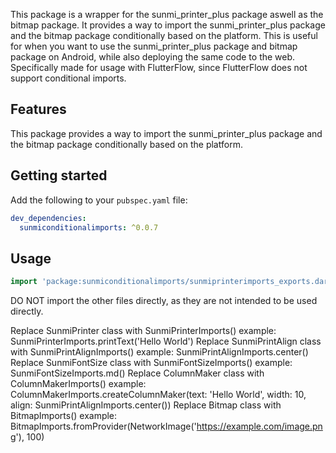 <!--
This README describes the package. If you publish this package to pub.dev,
this README's contents appear on the landing page for your package.

For information about how to write a good package README, see the guide for
[writing package pages](https://dart.dev/tools/pub/writing-package-pages).

For general information about developing packages, see the Dart guide for
[creating packages](https://dart.dev/guides/libraries/create-packages)
and the Flutter guide for
[developing packages and plugins](https://flutter.dev/to/develop-packages).
-->

This package is a wrapper for the sunmi_printer_plus package aswell as the bitmap package. It provides a way to import the sunmi_printer_plus package and the bitmap package conditionally based on the platform. This is useful for when you want to use the sunmi_printer_plus package and bitmap package on Android, while also deploying the same code to the web. Specifically made for usage with FlutterFlow, since FlutterFlow does not support conditional imports.

## Features

This package provides a way to import the sunmi_printer_plus package and the bitmap package conditionally based on the platform.

## Getting started

Add the following to your `pubspec.yaml` file:

```yaml
dev_dependencies:
  sunmiconditionalimports: ^0.0.7
```

## Usage

```dart
import 'package:sunmiconditionalimports/sunmiprinterimports_exports.dart';
```

DO NOT import the other files directly, as they are not intended to be used directly.


Replace SunmiPrinter class with SunmiPrinterImports() example: SunmiPrinterImports.printText('Hello World')
Replace SunmiPrintAlign class with SunmiPrintAlignImports() example: SunmiPrintAlignImports.center()
Replace SunmiFontSize class with SunmiFontSizeImports() example: SunmiFontSizeImports.md()
Replace ColumnMaker class with ColumnMakerImports() example: ColumnMakerImports.createColumnMaker(text: 'Hello World', width: 10, align: SunmiPrintAlignImports.center())
Replace Bitmap class with BitmapImports() example: BitmapImports.fromProvider(NetworkImage('https://example.com/image.png'), 100)

